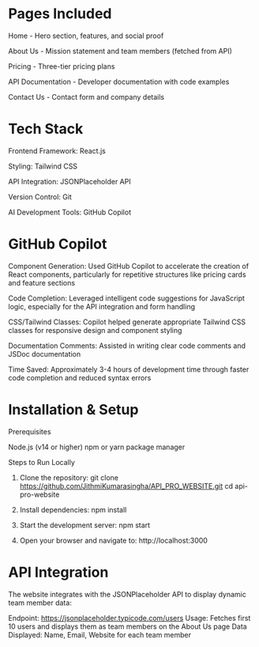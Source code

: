# Pages Included

Home - Hero section, features, and social proof

About Us - Mission statement and team members (fetched from API)

Pricing - Three-tier pricing plans

API Documentation - Developer documentation with code examples

Contact Us - Contact form and company details

# Tech Stack

Frontend Framework: React.js

Styling: Tailwind CSS

API Integration: JSONPlaceholder API

Version Control: Git

AI Development Tools: GitHub Copilot

# GitHub Copilot

Component Generation: Used GitHub Copilot to accelerate the creation of React components, particularly for repetitive structures like pricing cards and feature sections

Code Completion: Leveraged intelligent code suggestions for JavaScript logic, especially for the API integration and form handling

CSS/Tailwind Classes: Copilot helped generate appropriate Tailwind CSS classes for responsive design and component styling

Documentation Comments: Assisted in writing clear code comments and JSDoc documentation

Time Saved: Approximately 3-4 hours of development time through faster code completion and reduced syntax errors

# Installation & Setup
Prerequisites

Node.js (v14 or higher)
npm or yarn package manager

Steps to Run Locally

1. Clone the repository:
   git clone https://github.com/JithmiKumarasingha/API_PRO_WEBSITE.git
   cd api-pro-website

2. Install dependencies:
   npm install

3. Start the development server:
   npm start

4. Open your browser and navigate to:
   http://localhost:3000

# API Integration
The website integrates with the JSONPlaceholder API to display dynamic team member data:

Endpoint: https://jsonplaceholder.typicode.com/users
Usage: Fetches first 10 users and displays them as team members on the About Us page
Data Displayed: Name, Email, Website for each team member

